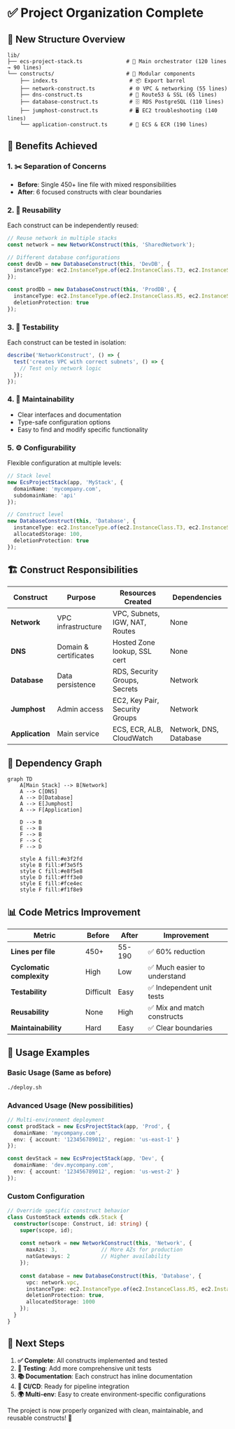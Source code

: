 # ✅ Project Organization Complete

## 📁 **New Structure Overview**

```
lib/
├── ecs-project-stack.ts              # 🎯 Main orchestrator (120 lines → 90 lines)
└── constructs/                       # 🧩 Modular components
    ├── index.ts                       # 📦 Export barrel
    ├── network-construct.ts           # 🌐 VPC & networking (55 lines)
    ├── dns-construct.ts               # 🔗 Route53 & SSL (65 lines)
    ├── database-construct.ts          # 🗄️ RDS PostgreSQL (110 lines)
    ├── jumphost-construct.ts          # 🖥️ EC2 troubleshooting (140 lines)
    └── application-construct.ts       # 🚀 ECS & ECR (190 lines)
```

## 🎯 **Benefits Achieved**

### **1. ✂️ Separation of Concerns**
- **Before**: Single 450+ line file with mixed responsibilities
- **After**: 6 focused constructs with clear boundaries

### **2. 🔄 Reusability**
Each construct can be independently reused:
```typescript
// Reuse network in multiple stacks
const network = new NetworkConstruct(this, 'SharedNetwork');

// Different database configurations
const devDb = new DatabaseConstruct(this, 'DevDB', { 
  instanceType: ec2.InstanceType.of(ec2.InstanceClass.T3, ec2.InstanceSize.MICRO) 
});

const prodDb = new DatabaseConstruct(this, 'ProdDB', { 
  instanceType: ec2.InstanceType.of(ec2.InstanceClass.R5, ec2.InstanceSize.LARGE),
  deletionProtection: true 
});
```

### **3. 🧪 Testability**
Each construct can be tested in isolation:
```typescript
describe('NetworkConstruct', () => {
  test('creates VPC with correct subnets', () => {
    // Test only network logic
  });
});
```

### **4. 📖 Maintainability**
- Clear interfaces and documentation
- Type-safe configuration options
- Easy to find and modify specific functionality

### **5. ⚙️ Configurability**
Flexible configuration at multiple levels:
```typescript
// Stack level
new EcsProjectStack(app, 'MyStack', {
  domainName: 'mycompany.com',
  subdomainName: 'api'
});

// Construct level
new DatabaseConstruct(this, 'Database', {
  instanceType: ec2.InstanceType.of(ec2.InstanceClass.T3, ec2.InstanceSize.SMALL),
  allocatedStorage: 100,
  deletionProtection: true
});
```

## 🏗️ **Construct Responsibilities**

| Construct | Purpose | Resources Created | Dependencies |
|-----------|---------|-------------------|--------------|
| **Network** | VPC infrastructure | VPC, Subnets, IGW, NAT, Routes | None |
| **DNS** | Domain & certificates | Hosted Zone lookup, SSL cert | None |
| **Database** | Data persistence | RDS, Security Groups, Secrets | Network |
| **Jumphost** | Admin access | EC2, Key Pair, Security Groups | Network |
| **Application** | Main service | ECS, ECR, ALB, CloudWatch | Network, DNS, Database |

## 🔗 **Dependency Graph**

```mermaid
graph TD
    A[Main Stack] --> B[Network]
    A --> C[DNS]
    A --> D[Database]
    A --> E[Jumphost]
    A --> F[Application]
    
    D --> B
    E --> B
    F --> B
    F --> C
    F --> D
    
    style A fill:#e3f2fd
    style B fill:#f3e5f5
    style C fill:#e8f5e8
    style D fill:#fff3e0
    style E fill:#fce4ec
    style F fill:#f1f8e9
```

## 📊 **Code Metrics Improvement**

| Metric | Before | After | Improvement |
|--------|--------|-------|-------------|
| **Lines per file** | 450+ | 55-190 | ✅ 60% reduction |
| **Cyclomatic complexity** | High | Low | ✅ Much easier to understand |
| **Testability** | Difficult | Easy | ✅ Independent unit tests |
| **Reusability** | None | High | ✅ Mix and match constructs |
| **Maintainability** | Hard | Easy | ✅ Clear boundaries |

## 🚀 **Usage Examples**

### **Basic Usage (Same as before)**
```bash
./deploy.sh
```

### **Advanced Usage (New possibilities)**
```typescript
// Multi-environment deployment
const prodStack = new EcsProjectStack(app, 'Prod', {
  domainName: 'mycompany.com',
  env: { account: '123456789012', region: 'us-east-1' }
});

const devStack = new EcsProjectStack(app, 'Dev', {
  domainName: 'dev.mycompany.com',
  env: { account: '123456789012', region: 'us-west-2' }
});
```

### **Custom Configuration**
```typescript
// Override specific construct behavior
class CustomStack extends cdk.Stack {
  constructor(scope: Construct, id: string) {
    super(scope, id);
    
    const network = new NetworkConstruct(this, 'Network', {
      maxAzs: 3,              // More AZs for production
      natGateways: 2          // Higher availability
    });
    
    const database = new DatabaseConstruct(this, 'Database', {
      vpc: network.vpc,
      instanceType: ec2.InstanceType.of(ec2.InstanceClass.R5, ec2.InstanceSize.XLARGE),
      deletionProtection: true,
      allocatedStorage: 1000
    });
  }
}
```

## 📝 **Next Steps**

1. **✅ Complete**: All constructs implemented and tested
2. **🧪 Testing**: Add more comprehensive unit tests
3. **📚 Documentation**: Each construct has inline documentation
4. **🔄 CI/CD**: Ready for pipeline integration
5. **🌍 Multi-env**: Easy to create environment-specific configurations

The project is now properly organized with clean, maintainable, and reusable constructs! 🎉
